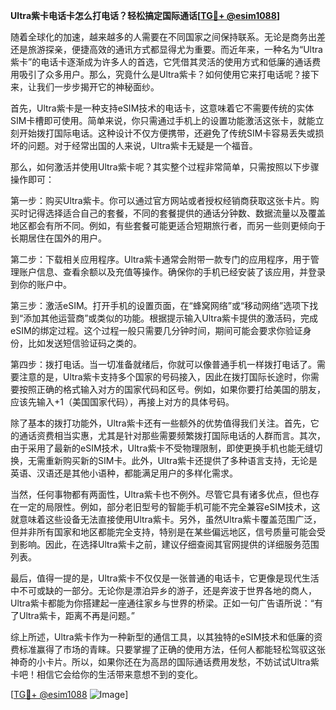 **Ultra紫卡电话卡怎么打电话？轻松搞定国际通话[[TG💪+ @esim1088](https://t.me/s/esim1088)]**

随着全球化的加速，越来越多的人需要在不同国家之间保持联系。无论是商务出差还是旅游探亲，便捷高效的通讯方式都显得尤为重要。而近年来，一种名为“Ultra紫卡”的电话卡逐渐成为许多人的首选，它凭借其灵活的使用方式和低廉的通话费用吸引了众多用户。那么，究竟什么是Ultra紫卡？如何使用它来打电话呢？接下来，让我们一步步揭开它的神秘面纱。

首先，Ultra紫卡是一种支持eSIM技术的电话卡，这意味着它不需要传统的实体SIM卡槽即可使用。简单来说，你只需通过手机上的设置功能激活这张卡，就能立刻开始拨打国际电话。这种设计不仅方便携带，还避免了传统SIM卡容易丢失或损坏的问题。对于经常出国的人来说，Ultra紫卡无疑是一个福音。

那么，如何激活并使用Ultra紫卡呢？其实整个过程非常简单，只需按照以下步骤操作即可：

第一步：购买Ultra紫卡。你可以通过官方网站或者授权经销商获取这张卡片。购买时记得选择适合自己的套餐，不同的套餐提供的通话分钟数、数据流量以及覆盖地区都会有所不同。例如，有些套餐可能更适合短期旅行者，而另一些则更倾向于长期居住在国外的用户。

第二步：下载相关应用程序。Ultra紫卡通常会附带一款专门的应用程序，用于管理账户信息、查看余额以及充值等操作。确保你的手机已经安装了该应用，并登录到你的账户中。

第三步：激活eSIM。打开手机的设置页面，在“蜂窝网络”或“移动网络”选项下找到“添加其他运营商”或类似的功能。根据提示输入Ultra紫卡提供的激活码，完成eSIM的绑定过程。这个过程一般只需要几分钟时间，期间可能会要求你验证身份，比如发送短信验证码之类的。

第四步：拨打电话。当一切准备就绪后，你就可以像普通手机一样拨打电话了。需要注意的是，Ultra紫卡支持多个国家的号码接入，因此在拨打国际长途时，你需要按照正确的格式输入对方的国家代码和区号。例如，如果你要打给美国的朋友，应该先输入+1（美国国家代码），再接上对方的具体号码。

除了基本的拨打功能外，Ultra紫卡还有一些额外的优势值得我们关注。首先，它的通话资费相当实惠，尤其是针对那些需要频繁拨打国际电话的人群而言。其次，由于采用了最新的eSIM技术，Ultra紫卡不受物理限制，即使更换手机也能无缝切换，无需重新购买新的SIM卡。此外，Ultra紫卡还提供了多种语言支持，无论是英语、汉语还是其他小语种，都能满足用户的多样化需求。

当然，任何事物都有两面性，Ultra紫卡也不例外。尽管它具有诸多优点，但也存在一定的局限性。例如，部分老旧型号的智能手机可能不完全兼容eSIM技术，这就意味着这些设备无法直接使用Ultra紫卡。另外，虽然Ultra紫卡覆盖范围广泛，但并非所有国家和地区都能完全支持，特别是在某些偏远地区，信号质量可能会受到影响。因此，在选择Ultra紫卡之前，建议仔细查阅其官网提供的详细服务范围列表。

最后，值得一提的是，Ultra紫卡不仅仅是一张普通的电话卡，它更像是现代生活中不可或缺的一部分。无论你是漂泊异乡的游子，还是奔波于世界各地的商人，Ultra紫卡都能为你搭建起一座通往家乡与世界的桥梁。正如一句广告语所说：“有了Ultra紫卡，距离不再是问题。”

综上所述，Ultra紫卡作为一种新型的通信工具，以其独特的eSIM技术和低廉的资费标准赢得了市场的青睐。只要掌握了正确的使用方法，任何人都能轻松驾驭这张神奇的小卡片。所以，如果你还在为高昂的国际通话费用发愁，不妨试试Ultra紫卡吧！相信它会给你的生活带来意想不到的变化。

[[TG💪+ @esim1088](https://t.me/s/esim1088) ![Image](https://i.postimg.cc/4NQfJmqS/Snipaste-2025-05-13-00-14-12.png)]